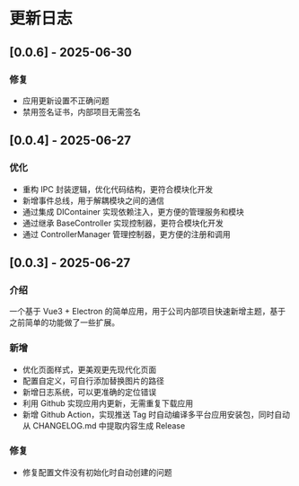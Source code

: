 # 更新日志

## [0.0.6] - 2025-06-30

### 修复

- 应用更新设置不正确问题
- 禁用签名证书，内部项目无需签名

## [0.0.4] - 2025-06-27

### 优化

- 重构 IPC 封装逻辑，优化代码结构，更符合模块化开发
- 新增事件总线，用于解耦模块之间的通信
- 通过集成 DIContainer 实现依赖注入，更方便的管理服务和模块
- 通过继承 BaseController 实现控制器，更符合模块化开发
- 通过 ControllerManager 管理控制器，更方便的注册和调用

## [0.0.3] - 2025-06-27

### 介绍

一个基于 Vue3 + Electron 的简单应用，用于公司内部项目快速新增主题，基于之前简单的功能做了一些扩展。

### 新增

- 优化页面样式，更美观更先现代化页面
- 配置自定义，可自行添加替换图片的路径
- 新增日志系统，可以更准确的定位错误
- 利用 Github 实现应用内更新，无需重复下载应用
- 新增 Github Action，实现推送 Tag 时自动编译多平台应用安装包，同时自动从 CHANGELOG.md 中提取内容生成 Release

### 修复

- 修复配置文件没有初始化时自动创建的问题
